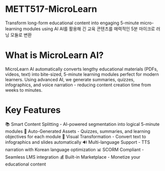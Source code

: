 # METT517-MicroLearn
Transform long-form educational content into engaging 5-minute micro-learning modules using AI
AI를 활용해 긴 교육 콘텐츠를 매력적인 5분 마이크로 러닝 모듈로 변환
# What is MicroLearn AI?
MicroLearn AI automatically converts lengthy educational materials (PDFs, videos, text) into bite-sized, 5-minute learning modules perfect for modern learners. Using advanced AI, we generate summaries, quizzes, infographics, and voice narration - reducing content creation time from weeks to minutes.
# Key Features

📚 Smart Content Splitting - AI-powered segmentation into logical 5-minute modules
🤖 Auto-Generated Assets - Quizzes, summaries, and learning objectives for each module
🎨 Visual Transformation - Convert text to infographics and slides automatically
🔊 Multi-language Support - TTS narration with Korean language optimization
📊 SCORM Compliant - Seamless LMS integration
💰 Built-in Marketplace - Monetize your educational content
